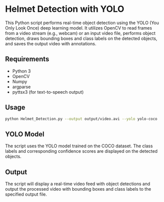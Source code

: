 # Helmet Detection with YOLO

This Python script performs real-time object detection using the YOLO (You Only Look Once) deep learning model. It utilizes OpenCV to read frames from a video stream (e.g., webcam) or an input video file, performs object detection, draws bounding boxes and class labels on the detected objects, and saves the output video with annotations.

## Requirements

- Python 3
- OpenCV
- Numpy
- argparse
- pyttsx3 (for text-to-speech output)

## Usage

```bash
python Helmet_Detection.py --output output/video.avi --yolo yolo-coco
```
## YOLO Model
The script uses the YOLO model trained on the COCO dataset. The class labels and corresponding confidence scores are displayed on the detected objects.

## Output
The script will display a real-time video feed with object detections and output the processed video with bounding boxes and class labels to the specified output file.